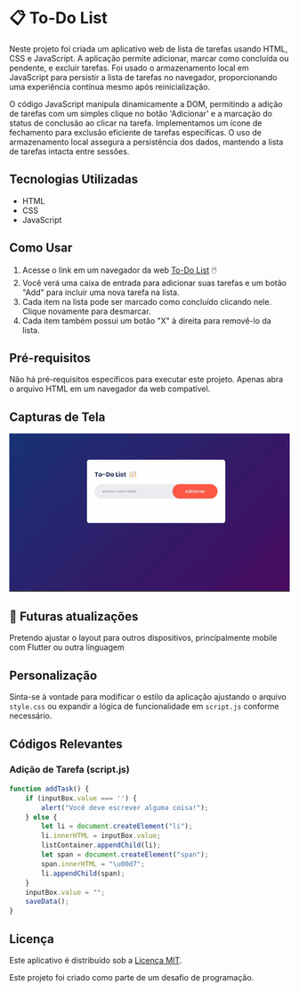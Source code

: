 # 📋 To-Do List

Neste projeto foi criada um aplicativo web de lista de tarefas usando HTML, CSS e JavaScript. A aplicação permite adicionar, marcar como concluída ou pendente, e excluir tarefas. Foi usado o armazenamento local em JavaScript para persistir a lista de tarefas no navegador, proporcionando uma experiência contínua mesmo após reinicialização.

O código JavaScript manipula dinamicamente a DOM, permitindo a adição de tarefas com um simples clique no botão 'Adicionar' e a marcação do status de conclusão ao clicar na tarefa. Implementamos um ícone de fechamento para exclusão eficiente de tarefas específicas. O uso de armazenamento local assegura a persistência dos dados, mantendo a lista de tarefas intacta entre sessões.

## Tecnologias Utilizadas

- HTML
- CSS
- JavaScript

## Como Usar

1. Acesse o link em um navegador da web [To-Do List](https://kamiahalves.github.io/todo-list/) 🖱️
2. Você verá uma caixa de entrada para adicionar suas tarefas e um botão "Add" para incluir uma nova tarefa na lista.
3. Cada item na lista pode ser marcado como concluído clicando nele. Clique novamente para desmarcar.
4. Cada item também possui um botão "X" à direita para removê-lo da lista.

## Pré-requisitos

Não há pré-requisitos específicos para executar este projeto. Apenas abra o arquivo HTML em um navegador da web compatível.

## Capturas de Tela

![image](https://github.com/KamiahAlves/todo-list/blob/main/img/2024-02-02%2018-18-57.gif)

## 🚀 Futuras atualizações

Pretendo ajustar o layout para outros dispositivos, principalmente mobile com Flutter ou outra linguagem

## Personalização

Sinta-se à vontade para modificar o estilo da aplicação ajustando o arquivo `style.css` ou expandir a lógica de funcionalidade em `script.js` conforme necessário.

## Códigos Relevantes

### Adição de Tarefa (script.js)

```javascript
function addTask() {
    if (inputBox.value === '') {
        alert("Você deve escrever alguma coisa!");
    } else {
        let li = document.createElement("li");
        li.innerHTML = inputBox.value;
        listContainer.appendChild(li);
        let span = document.createElement("span");
        span.innerHTML = "\u00d7";
        li.appendChild(span);
    }
    inputBox.value = "";
    saveData();
}
```

## Licença

Este aplicativo é distribuído sob a [Licença MIT](LICENSE).

Este projeto foi criado como parte de um desafio de programação.

